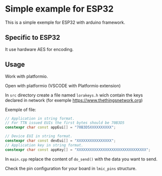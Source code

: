# Simple example for ESP32

This is a simple exemple for ESP32 with arduino framework.

## Specific to ESP32

It use hardware AES for encoding.

## Usage

Work with platformio.

Open with platformio (VSCODE with Platformio extension)

In ``src`` directory create a file named ``lorakeys.h`` wich contain the keys declared in network (for exemple <https://www.thethingsnetwork.org>)

Exemple of file:

```cpp
// Application in string format.
// For TTN issued EUIs the first bytes should be 70B3D5
constexpr char const appEui[] = "70B3D5XXXXXXXXXX";

// Device EUI in string format.
constexpr char const devEui[] = "XXXXXXXXXXXXXXXX";
// Application key in string format.
constexpr char const appKey[] = "XXXXXXXXXXXXXXXXXXXXXXXXXXXXXXXX";

```

In ``main.cpp`` replace the content of ``do_send()`` with the data you want to send.

Check the pin configuration for your board in ``lmic_pins`` structure.